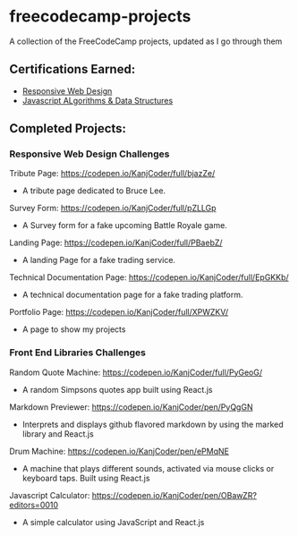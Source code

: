 # freecodecamp-projects
A collection of the FreeCodeCamp projects, updated as I go through them

## Certifications Earned:
- [Responsive Web Design](https://www.freecodecamp.org/certification/fccc931a348-711f-4df2-af61-62b2e43c793a/responsive-web-design)
- [Javascript ALgorithms & Data Structures](https://www.freecodecamp.org/certification/fccc931a348-711f-4df2-af61-62b2e43c793a/javascript-algorithms-and-data-structures)


## Completed Projects:

### Responsive Web Design Challenges

Tribute Page: https://codepen.io/KanjCoder/full/bjazZe/
  - A tribute page dedicated to Bruce Lee.

Survey Form: https://codepen.io/KanjCoder/full/pZLLGp
  - A Survey form for a fake upcoming Battle Royale game.
  
Landing Page: https://codepen.io/KanjCoder/full/PBaebZ/
  - A landing Page for a fake trading service.

Technical Documentation Page: https://codepen.io/KanjCoder/full/EpGKKb/
  - A technical documentation page for a fake trading platform.

Portfolio Page: https://codepen.io/KanjCoder/full/XPWZKV/
  - A page to show my projects

### Front End Libraries Challenges

Random Quote Machine: https://codepen.io/KanjCoder/full/PyGeoG/
  - A random Simpsons quotes app built using React.js

Markdown Previewer: https://codepen.io/KanjCoder/pen/PyQgGN
  - Interprets and displays github flavored markdown by using the marked library and React.js

Drum Machine: https://codepen.io/KanjCoder/pen/ePMqNE
  - A machine that plays different sounds, activated via mouse clicks or keyboard taps. Built using React.js

Javascript Calculator: https://codepen.io/KanjCoder/pen/OBawZR?editors=0010
  - A simple calculator using JavaScript and React.js
